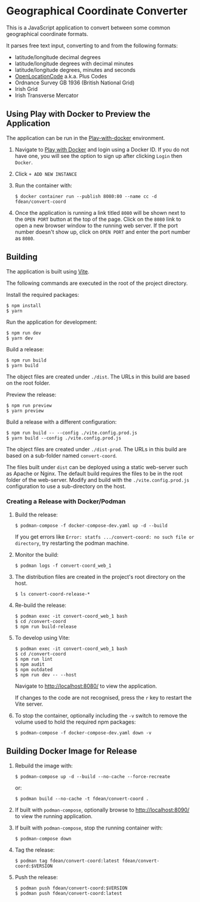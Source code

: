# Geographical Coordinate Converter

This is a JavaScript application to convert between some common geographical
coordinate formats.

It parses free text input, converting to and from the following formats:

- latitude/longitude decimal degrees
- latitude/longitude degrees with decimal minutes
- latitude/longitude degrees, minutes and seconds
- [OpenLocationCode][olc] a.k.a. Plus Codes
- Ordnance Survey GB 1936 (British National Grid)
- Irish Grid
- Irish Transverse Mercator

[olc]: https://en.wikipedia.org/wiki/Open_Location_Code

## Using Play with Docker to Preview the Application

[play]: https://labs.play-with-docker.com "Play with Docker"

The application can be run in the [Play-with-docker][play] environment.

1.  Navigate to [Play with Docker][play] and login using a Docker ID.  If you
	do not have one, you will see the option to sign up after clicking `Login`
	then `Docker`.

1.  Click `+ ADD NEW INSTANCE`

1.  Run the container with:

		$ docker container run --publish 8080:80 --name cc -d fdean/convert-coord

1.  Once the application is running a link titled `8080` will be shown next to
    the `OPEN PORT` button at the top of the page.  Click on the `8080` link
    to open a new browser window to the running web server.  If the port
    number doesn't show up, click on `OPEN PORT` and enter the port number as
    `8080`.

## Building

The application is built using [Vite](https://vitejs.dev/).

The following commands are executed in the root of the project directory.

Install the required packages:

	$ npm install
	$ yarn

Run the application for development:

	$ npm run dev
	$ yarn dev

Build a release:

	$ npm run build
	$ yarn build

The object files are created under `./dist`.  The URLs in this build are
based on the root folder.

Preview the release:

	$ npm run preview
	$ yarn preview

Build a release with a different configuration:

	$ npm run build -- --config ./vite.config.prod.js
	$ yarn build --config ./vite.config.prod.js

The object files are created under `./dist-prod`.  The URLs in this build are
based on a sub-folder named `convert-coord`.

The files built under `dist` can be deployed using a static web-server such as
Apache or Nginx.  The default build requires the files to be in the root
folder of the web-server.  Modify and build with the `./vite.config.prod.js`
configuration to use a sub-directory on the host.

### Creating a Release with Docker/Podman

1.  Build the release:

		$ podman-compose -f docker-compose-dev.yaml up -d --build

	If you get errors like `Error: statfs .../convert-coord: no such file or
    directory`, try restarting the podman machine.

2.  Monitor the build:

		$ podman logs -f convert-coord_web_1

3.  The distribution files are created in the project's root directory on the
    host.

		$ ls convert-coord-release-*

4.  Re-build the release:

		$ podman exec -it convert-coord_web_1 bash
		$ cd /convert-coord
		$ npm run build-release

5.  To develop using Vite:

		$ podman exec -it convert-coord_web_1 bash
		$ cd /convert-coord
		$ npm run lint
		$ npm audit
		$ npm outdated
		$ npm run dev -- --host

	Navigate to <http://localhost:8080/> to view the application.

	If changes to the code are not recognised, press the `r` key to restart
    the Vite server.

6.  To stop the container, optionally including the `-v` switch to remove the
    volume used to hold the required npm packages:

		$ podman-compose -f docker-compose-dev.yaml down -v

## Building Docker Image for Release

1.  Rebuild the image with:

		$ podman-compose up -d --build --no-cache --force-recreate

	or:

		$ podman build --no-cache -t fdean/convert-coord .

2.  If built with `podman-compose`, optionally browse to
    <http://localhost:8090/> to view the running application.


3.  If built with `podman-compose`, stop the running container with:

		$ podman-compose down

4.  Tag the release:

		$ podman tag fdean/convert-coord:latest fdean/convert-coord:$VERSION

5.  Push the release:

		$ podman push fdean/convert-coord:$VERSION
		$ podman push fdean/convert-coord:latest
